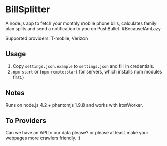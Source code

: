 # BillSplitter

A node.js app to fetch your monthly mobile phone bills, calculates family plan splits and send a notification to you on PushBullet. #BecauseIAmLazy

Supported providers: T-mobile, Verizon

## Usage

1. Copy `settings.json.example` to `settings.json` and fill in credentials.
2. `npm start` or (`npm remote:start` for servers, which installs npm modules first.)

## Notes

Runs on node.js 4.2 + phantomjs 1.9.8 and works with IronWorker.

## To Providers

Can we have an API to our data please? or please at least make your webpages more crawlers friendly. :)